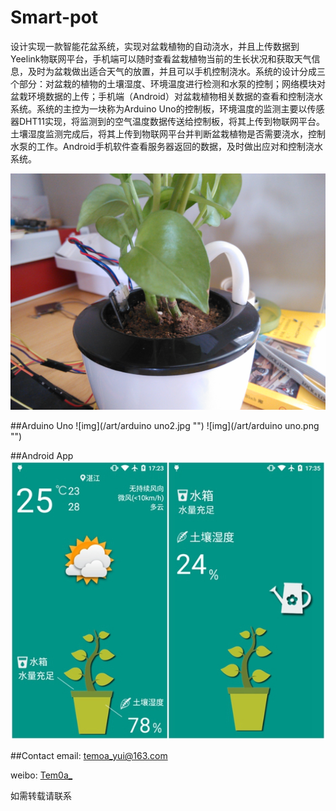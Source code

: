 # Smart-pot
设计实现一款智能花盆系统，实现对盆栽植物的自动浇水，并且上传数据到Yeelink物联网平台，手机端可以随时查看盆栽植物当前的生长状况和获取天气信息，及时为盆栽做出适合天气的放置，并且可以手机控制浇水。系统的设计分成三个部分：对盆栽的植物的土壤湿度、环境温度进行检测和水泵的控制；网络模块对盆栽环境数据的上传；手机端（Android）对盆栽植物相关数据的查看和控制浇水系统。系统的主控为一块称为Arduino Uno的控制板，环境温度的监测主要以传感器DHT11实现，将监测到的空气温度数据传送给控制板，将其上传到物联网平台。土壤湿度监测完成后，将其上传到物联网平台并判断盆栽植物是否需要浇水，控制水泵的工作。Android手机软件查看服务器返回的数据，及时做出应对和控制浇水系统。

![img](/art/pot.jpg "")

##Arduino Uno
![img](/art/arduino uno2.jpg "")
![img](/art/arduino uno.png "")

##Android App
![img](/art/app.jpg "")

##Contact
email: temoa_yui@163.com<p>
weibo: [Tem0a_](http://weibo.com/lailaizuiaiyiyi/profile?rightmod=1&wvr=6&mod=personinfo)<p>
如需转载请联系